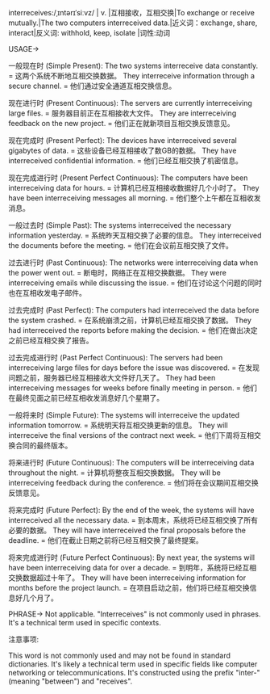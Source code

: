 interreceives:/ˌɪntərɪˈsiːvz/
| v. |互相接收，互相交换|To exchange or receive mutually.|The two computers interreceived data.|近义词：exchange, share, interact|反义词: withhold, keep, isolate
|词性:动词


USAGE->

一般现在时 (Simple Present):
The two systems interreceive data constantly. = 这两个系统不断地互相交换数据。
They interreceive information through a secure channel. = 他们通过安全通道互相交换信息。

现在进行时 (Present Continuous):
The servers are currently interreceiving large files. = 服务器目前正在互相接收大文件。
They are interreceiving feedback on the new project. = 他们正在就新项目互相交换反馈意见。

现在完成时 (Present Perfect):
The devices have interreceived several gigabytes of data. = 这些设备已经互相接收了数GB的数据。
They have interreceived confidential information. = 他们已经互相交换了机密信息。

现在完成进行时 (Present Perfect Continuous):
The computers have been interreceiving data for hours. = 计算机已经互相接收数据好几个小时了。
They have been interreceiving messages all morning. = 他们整个上午都在互相收发消息。

一般过去时 (Simple Past):
The systems interreceived the necessary information yesterday. = 系统昨天互相交换了必要的信息。
They interreceived the documents before the meeting. = 他们在会议前互相交换了文件。

过去进行时 (Past Continuous):
The networks were interreceiving data when the power went out. = 断电时，网络正在互相交换数据。
They were interreceiving emails while discussing the issue. = 他们在讨论这个问题的同时也在互相收发电子邮件。

过去完成时 (Past Perfect):
The computers had interreceived the data before the system crashed. = 在系统崩溃之前，计算机已经互相交换了数据。
They had interreceived the reports before making the decision. = 他们在做出决定之前已经互相交换了报告。

过去完成进行时 (Past Perfect Continuous):
The servers had been interreceiving large files for days before the issue was discovered. = 在发现问题之前，服务器已经互相接收大文件好几天了。
They had been interreceiving messages for weeks before finally meeting in person. = 他们在最终见面之前已经互相收发消息好几个星期了。

一般将来时 (Simple Future):
The systems will interreceive the updated information tomorrow. = 系统明天将互相交换更新的信息。
They will interreceive the final versions of the contract next week. = 他们下周将互相交换合同的最终版本。

将来进行时 (Future Continuous):
The computers will be interreceiving data throughout the night. = 计算机将整夜互相交换数据。
They will be interreceiving feedback during the conference. = 他们将在会议期间互相交换反馈意见。

将来完成时 (Future Perfect):
By the end of the week, the systems will have interreceived all the necessary data. = 到本周末，系统将已经互相交换了所有必要的数据。
They will have interreceived the final proposals before the deadline. = 他们在截止日期之前将已经互相交换了最终提案。

将来完成进行时 (Future Perfect Continuous):
By next year, the systems will have been interreceiving data for over a decade. = 到明年，系统将已经互相交换数据超过十年了。
They will have been interreceiving information for months before the project launch. = 在项目启动之前，他们将已经互相交换信息好几个月了。


PHRASE->
Not applicable.  "Interreceives" is not commonly used in phrases.  It's a technical term used in specific contexts.

注意事项:

This word is not commonly used and may not be found in standard dictionaries. It's likely a technical term used in specific fields like computer networking or telecommunications.  It's constructed using the prefix "inter-" (meaning "between") and "receives".
